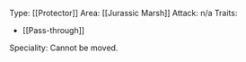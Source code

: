 Type: [[Protector]]
Area: [[Jurassic Marsh]]
Attack: n/a
Traits:
- [[Pass-through]]

Speciality: Cannot be moved.
